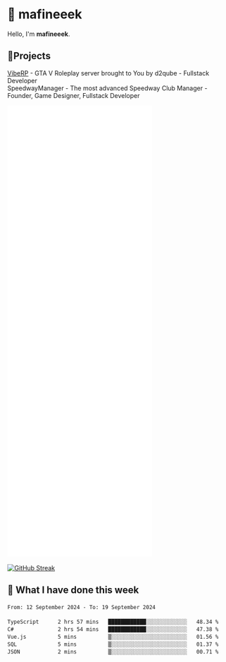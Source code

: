 # 👋 mafineeek
Hello, I'm **mafineeek**.

## 📝Projects

[VibeRP](https://v-rp.pl) - GTA V Roleplay server brought to You by d2qube - Fullstack Developer<br/>
SpeedwayManager - The most advanced Speedway Club Manager - Founder, Game Designer, Fullstack Developer


![](./github-metrics.svg)

[![GitHub Streak](https://streak-stats.demolab.com/?user=mafineeek)](https://git.io/streak-stats)

## 📰 What I have done this week
<!--START_SECTION:waka-->

```txt
From: 12 September 2024 - To: 19 September 2024

TypeScript      2 hrs 57 mins   ████████████░░░░░░░░░░░░░   48.34 %
C#              2 hrs 54 mins   ████████████░░░░░░░░░░░░░   47.38 %
Vue.js          5 mins          ▒░░░░░░░░░░░░░░░░░░░░░░░░   01.56 %
SQL             5 mins          ▒░░░░░░░░░░░░░░░░░░░░░░░░   01.37 %
JSON            2 mins          ▒░░░░░░░░░░░░░░░░░░░░░░░░   00.71 %
```

<!--END_SECTION:waka-->
